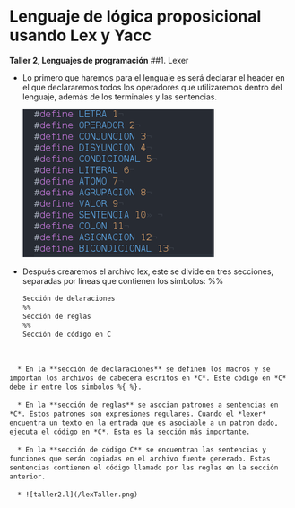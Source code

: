# Lenguaje de lógica proposicional usando Lex y Yacc

__Taller 2, Lenguajes de programación__
##1. Lexer
* Lo primero que haremos para el lenguaje es será declarar el header en el que declararemos todos los operadores que utilizaremos dentro del lenguaje, además de los terminales y las sentencias.

  ![taller2.h](/headerTaller.png)

* Después crearemos el archivo lex, este se divide en tres secciones, separadas por lineas que contienen los simbolos: %%

  ```
  Sección de delaraciones
  %%
  Sección de reglas
  %%
  Sección de código en C
```


  * En la **sección de declaraciones** se definen los macros y se importan los archivos de cabecera escritos en *C*. Este código en *C* debe ir entre los simbolos %{ %}.

  * En la **sección de reglas** se asocian patrones a sentencias en *C*. Estos patrones son expresiones regulares. Cuando el *lexer* encuentra un texto en la entrada que es asociable a un patron dado, ejecuta el código en *C*. Esta es la sección más importante.

  * En la **sección de código C** se encuentran las sentencias y funciones que serán copiadas en el archivo fuente generado. Estas sentencias contienen el código llamado por las reglas en la sección anterior.

  * ![taller2.l](/lexTaller.png)

